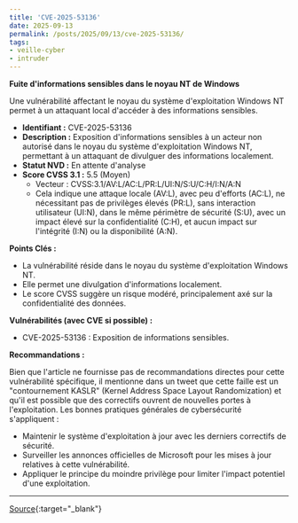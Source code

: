 ```yaml
---
title: 'CVE-2025-53136'
date: 2025-09-13
permalink: /posts/2025/09/13/cve-2025-53136/
tags:
- veille-cyber
- intruder
---
```

**Fuite d'informations sensibles dans le noyau NT de Windows**

Une vulnérabilité affectant le noyau du système d'exploitation Windows NT permet à un attaquant local d'accéder à des informations sensibles.

*   **Identifiant :** CVE-2025-53136
*   **Description :** Exposition d'informations sensibles à un acteur non autorisé dans le noyau du système d'exploitation Windows NT, permettant à un attaquant de divulguer des informations localement.
*   **Statut NVD :** En attente d'analyse
*   **Score CVSS 3.1 :** 5.5 (Moyen)
    *   Vecteur : CVSS:3.1/AV:L/AC:L/PR:L/UI:N/S:U/C:H/I:N/A:N
    *   Cela indique une attaque locale (AV:L), avec peu d'efforts (AC:L), ne nécessitant pas de privilèges élevés (PR:L), sans interaction utilisateur (UI:N), dans le même périmètre de sécurité (S:U), avec un impact élevé sur la confidentialité (C:H), et aucun impact sur l'intégrité (I:N) ou la disponibilité (A:N).

**Points Clés :**

*   La vulnérabilité réside dans le noyau du système d'exploitation Windows NT.
*   Elle permet une divulgation d'informations localement.
*   Le score CVSS suggère un risque modéré, principalement axé sur la confidentialité des données.

**Vulnérabilités (avec CVE si possible) :**

*   CVE-2025-53136 : Exposition de informations sensibles.

**Recommandations :**

Bien que l'article ne fournisse pas de recommandations directes pour cette vulnérabilité spécifique, il mentionne dans un tweet que cette faille est un "contournement KASLR" (Kernel Address Space Layout Randomization) et qu'il est possible que des correctifs ouvrent de nouvelles portes à l'exploitation. Les bonnes pratiques générales de cybersécurité s'appliquent :

*   Maintenir le système d'exploitation à jour avec les derniers correctifs de sécurité.
*   Surveiller les annonces officielles de Microsoft pour les mises à jour relatives à cette vulnérabilité.
*   Appliquer le principe du moindre privilège pour limiter l'impact potentiel d'une exploitation.

---
[Source](https://cvemon.intruder.io/cves/CVE-2025-53136){:target="_blank"}
